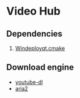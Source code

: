 # Video Hub

## Dependencies

1. [Windeployqt.cmake](https://gitlab.inria.fr/adufay/SpectralViewer/blob/master/cmake/Windeployqt.cmake)

## Download engine

* [youtube-dl](https://github.com/ytdl-org/youtube-dl)
* [aria2](https://github.com/aria2/aria2)